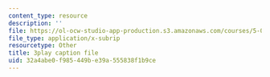 ```yaml
---
content_type: resource
description: ''
file: https://ol-ocw-studio-app-production.s3.amazonaws.com/courses/5-08j-biological-chemistry-ii-spring-2016/32a4abe0f985449be39a555838f1b9ce_3049806.srt
file_type: application/x-subrip
resourcetype: Other
title: 3play caption file
uid: 32a4abe0-f985-449b-e39a-555838f1b9ce
---
```

